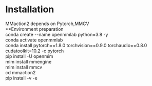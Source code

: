 Installation <br>
=
MMaction2 depends on Pytorch,MMCV <br>
**Environment preparation<br>
conda create --name openmmlab python=3.8 -y<br>
conda activate openmmlab<br>
conda install pytorch==1.8.0 torchvision==0.9.0 torchaudio==0.8.0 cudatoolkit=10.2 -c pytorch<br>
pip install -U openmim<br>
mim install mmengine<br>
mim install mmcv<br>
cd mmaction2<br>
pip install -v -e <br>
